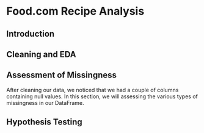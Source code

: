 # Food.com Recipe Analysis
## Introduction
## Cleaning and EDA
## Assessment of Missingness
After cleaning our data, we noticed that we had a couple of columns containing null values. In this section, we will assessing the various types of missingness in our DataFrame.
## Hypothesis Testing
